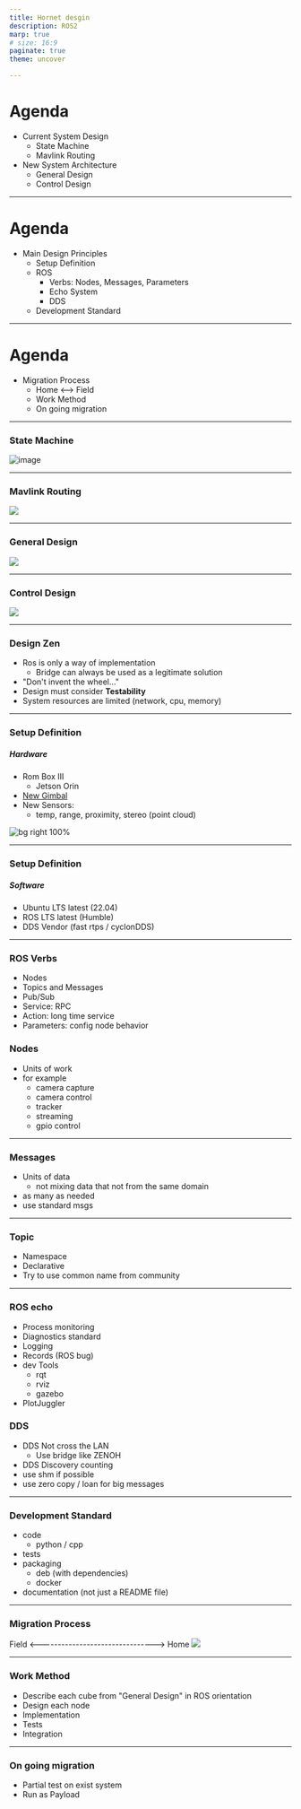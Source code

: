 ```yaml
---
title: Hornet desgin
description: ROS2
marp: true
# size: 16:9
paginate: true
theme: uncover

---
```

# Agenda
- Current System Design
  - State Machine
  - Mavlink Routing
- New System Architecture
  - General Design
  - Control Design

---
# Agenda
- Main Design Principles
  - Setup Definition
  - ROS
    - Verbs: Nodes, Messages, Parameters
    - Echo System
    - DDS
  - Development Standard

---
# Agenda
- Migration Process
  - Home <--> Field
  - Work Method
  - On going migration

---
### State Machine
![image]()

---
### Mavlink Routing
![](images/pix_cc_gcs_block.drawio.png)

---
### General Design
![](images/general_design.drawio.png)

---
### Control Design
![](images/control.drawio.png)

---
### Design Zen
- Ros is only a way of implementation
  - Bridge can always be used as a legitimate solution
- "Don't invent the wheel..."
- Design must consider **Testability**
- System resources are limited (network, cpu, memory)
  
---
### Setup Definition
##### Hardware
- Rom Box III
  - Jetson Orin
- [New Gimbal](https://gremsy.com/gremsy-introduces-two-axis-mio-gimbal-for-drone-developers)
- New Sensors:
  - temp, range, proximity, stereo (point cloud)
  
![bg right 100%](images/two-axis_mio_gimbal.png)

---
### Setup Definition
##### Software
- Ubuntu LTS latest (22.04)
- ROS LTS latest (Humble)
- DDS Vendor (fast rtps / cyclonDDS)

---
### ROS Verbs
- Nodes
- Topics and Messages
- Pub/Sub
- Service: RPC
- Action: long time service
- Parameters: config node behavior

### Nodes
- Units of work
- for example
  - camera capture
  - camera control
  - tracker
  - streaming
  - gpio control

---
### Messages
- Units of data
  - not mixing data that not from the same domain
- as many as needed
- use standard msgs

---
### Topic
- Namespace
- Declarative
- Try to use common name from community
  
---
### ROS echo
- Process monitoring
- Diagnostics standard
- Logging 
- Records (ROS bug)
- dev Tools
  - rqt
  - rviz
  - gazebo
- PlotJuggler
  
### DDS
- DDS Not cross the LAN
  - Use bridge like ZENOH
- DDS Discovery counting 
- use shm if possible
- use zero copy / loan for big messages

---
### Development Standard
-  code 
   -  python / cpp
-  tests
-  packaging
   -  deb (with dependencies)
   -  docker
-  documentation (not just a README file)

---
### Migration Process
Field <--------------------------------> Home
![](images/domains.drawio.png)

---
### Work Method
- Describe each cube from "General Design" in ROS orientation
- Design each node
- Implementation
- Tests
- Integration

---
### On going migration
- Partial test on exist system
- Run as Payload